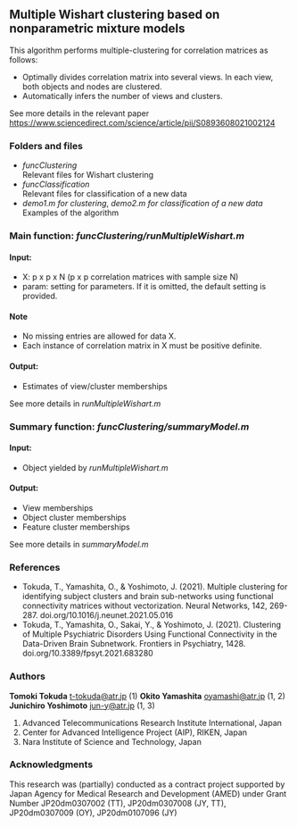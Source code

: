 ## Multiple Wishart clustering based on nonparametric mixture models

This algorithm performs multiple-clustering for correlation matrices as follows:

- Optimally divides correlation matrix into several views. In each view, both objects and nodes are clustered.
- Automatically infers the number of views and clusters.

See more details in the relevant paper <https://www.sciencedirect.com/science/article/pii/S0893608021002124>


### Folders and files
- *funcClustering*  
       Relevant files for Wishart clustering
- *funcClassification*  
       Relevant files for classification of a new data 
- *demo1.m for clustering*, *demo2.m for classification of a new data*  
       Examples of the algorithm

### Main function: *funcClustering/runMultipleWishart.m*
#### Input:
 - X: p x p x N (p x p correlation matrices with sample size N)
 - param: setting for parameters. If it is omitted, the default setting is provided.  

#### Note
 - No missing entries are allowed for data X.
 - Each instance of correlation matrix in X must be positive definite.  

#### Output:
- Estimates of view/cluster memberships

See more details in *runMultipleWishart.m*

### Summary function: *funcClustering/summaryModel.m*
#### Input:
- Object yielded by *runMultipleWishart.m*
#### Output:
- View memberships
- Object cluster memberships
- Feature cluster memberships

See more details in *summaryModel.m*

### References
- Tokuda, T., Yamashita, O., & Yoshimoto, J. (2021). Multiple clustering for identifying subject clusters 
and brain sub-networks using functional connectivity matrices without vectorization. 
Neural Networks, 142, 269-287. doi.org/10.1016/j.neunet.2021.05.016
- Tokuda, T., Yamashita, O., Sakai, Y., & Yoshimoto, J. (2021). Clustering of Multiple Psychiatric Disorders 
Using Functional Connectivity in the Data-Driven Brain Subnetwork. 
Frontiers in Psychiatry, 1428. doi.org/10.3389/fpsyt.2021.683280

 
### Authors
**Tomoki Tokuda** <t-tokuda@atr.jp> (1)
**Okito Yamashita** <oyamashi@atr.jp> (1, 2)
**Junichiro Yoshimoto** <jun-y@atr.jp> (1, 3)  
1. Advanced Telecommunications Research Institute International, Japan  
2. Center for Advanced Intelligence Project (AIP), RIKEN, Japan
3. Nara Institute of Science and Technology, Japan

### Acknowledgments
This research was (partially) conducted as a contract project
supported by Japan Agency for Medical Research and Development (AMED) under Grant Number JP20dm0307002 (TT),
JP20dm0307008 (JY, TT), JP20dm0307009 (OY), JP20dm0107096 (JY)
